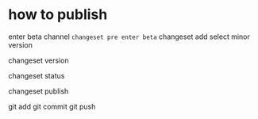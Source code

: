 # how to publish 


enter beta channel
`changeset pre enter beta`
changeset add 
    select minor version

changeset version 

changeset status 

changeset publish

git add 
git commit
git push


